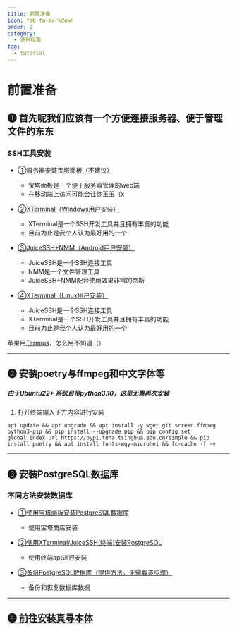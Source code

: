 ```yaml
---
title: 前置准备
icon: fab fa-markdown
order: 2
category:
  - 使用指南
tag:
  - tutorial
---
```


# 前置准备

## ➊ 首先呢我们应该有一个方便连接服务器、便于管理文件的东东

### SSH工具安装

- [①服务器安装宝塔面板（不建议）](bt.md)
  - 宝塔面板是一个便于服务器管理的web端
  - 在移动端上访问可能会让你玉玉（x
    
- [②XTerminal（Windows用户安装）](XTerminal.md)
  - XTerminal是一个SSH开发工具并且拥有丰富的功能
  - 目前为止是我个人认为最好用的一个

- [③JuiceSSH+NMM（Android用户安装）](JuiceSSHNMM.md)
  - JuiceSSH是一个SSH连接工具
  - NMM是一个文件管理工具
  - JuiceSSH+NMM配合使用效果非常的奈斯

- [④XTerminal（Linux用户安装）](XTerminal2.md)
  - JuiceSSH是一个SSH连接工具
  - XTerminal是一个SSH开发工具并且拥有丰富的功能
  - 目前为止是我个人认为最好用的一个
  
苹果用[Termius](https://termius.com/)，怎么用不知道（）

---

## ➋ 安装poetry与ffmpeg和中文字体等

##### 由于Ubuntu22+  系统自带python3.10，这里无需再次安装

1. 打开终端输入下方内容进行安装

```
apt update && apt upgrade && apt install -y wget git screen ffmpeg python3-pip && pip install --upgrade pip && pip config set global.index-url https://pypi.tuna.tsinghua.edu.cn/simple && pip install poetry && apt install fonts-wqy-microhei && fc-cache -f -v
```

---

## ➌ 安装PostgreSQL数据库

### 不同方法安装数据库

- [①使用宝塔面板安装PostgreSQL数据库](PostgreSQL数据库.md)
  - 使用宝塔商店安装
    
- [②使用XTerminal/JuiceSSH(终端)安装PostgreSQL](PostgreSQL数据库2.md)
  - 使用终端apt进行安装

- [③备份PostgreSQL数据库（提供方法，无需看该步骤）](PostgreSQL数据库3.md)
  - 备份和恢复数据库数据
  
---

## [➍ 前往安装真寻本体](../安装zhenxun_bot/)
